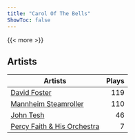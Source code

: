 ```yaml
---
title: "Carol Of The Bells"
ShowToc: false
---
```


{{< more >}}

## Artists
Artists | Plays 
----- | -----: 
[David Foster](/artists/david-foster-58573) | 119
[Mannheim Steamroller](/artists/mannheim-steamroller-39605) | 110
[John Tesh](/artists/john-tesh-17592) | 46
[Percy Faith & His Orchestra](/artists/percy-faith-his-orchestra-20216) | 7

